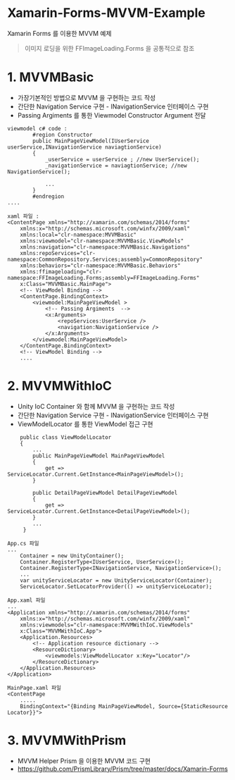 # Xamarin-Forms-MVVM-Example
Xamarin Forms 를 이용한 MVVM 예제

> 이미지 로딩을 위한 FFImageLoading.Forms 을 공통적으로 참조

# 1. MVVMBasic
- 가장기본적인 방법으로 MVVM 을 구현하는 코드 작성
- 간단한 Navigation Service 구현 - INavigationService  인터페이스 구현
- Passing Argiments 를 통한 Viewmodel Constructor Argument 전달
```
viewmodel c# code : 
        #region Constructor
        public MainPageViewModel(IUserService userService,INavigationService naviagtionService)
        {
            _userService = userService ; //new UserService();
            _navigationService = naviagtionService; //new NavigationService();

            ...
        }
        #endregion
....

xaml 파일 :
<ContentPage xmlns="http://xamarin.com/schemas/2014/forms" 
    xmlns:x="http://schemas.microsoft.com/winfx/2009/xaml" 
    xmlns:local="clr-namespace:MVVMBasic"
    xmlns:viewmodel="clr-namespace:MVVMBasic.ViewModels"
    xmlns:navigation="clr-namespace:MVVMBasic.Navigations"
    xmlns:repoServices="clr-namespace:CommonRepository.Services;assembly=CommonRepository"
    xmlns:behaviors="clr-namespace:MVVMBasic.Behaviors"
    xmlns:ffimageloading="clr-namespace:FFImageLoading.Forms;assembly=FFImageLoading.Forms"
    x:Class="MVVMBasic.MainPage">
    <!-- ViewModel Binding -->
    <ContentPage.BindingContext>
        <viewmodel:MainPageViewModel >
            <!-- Passing Argiments  -->
            <x:Arguments>
                <repoServices:UserService />
                <navigation:NavigationService />
            </x:Arguments>
        </viewmodel:MainPageViewModel>
    </ContentPage.BindingContext>
    <!-- ViewModel Binding -->
    ....
```

# 2. MVVMWithIoC
- Unity IoC Container 와 함께 MVVM 을 구현하는 코드 작성
- 간단한 Navigation Service 구현 - INavigationService  인터페이스 구현
- ViewModelLocator 를 통한 ViewModel 접근 구현
```
    public class ViewModelLocator
    {
        ...
        public MainPageViewModel MainPageViewModel
        {
            get => ServiceLocator.Current.GetInstance<MainPageViewModel>(); 
        }
        
        public DetailPageViewModel DetailPageViewModel
        {
            get => ServiceLocator.Current.GetInstance<DetailPageViewModel>();
        }
        ...
     }

App.cs 파일
...
    Container = new UnityContainer();
    Container.RegisterType<IUserService, UserService>();
    Container.RegisterType<INavigationService, NavigationService>();
    ...
    var unityServiceLocator = new UnityServiceLocator(Container);
    ServiceLocator.SetLocatorProvider(() => unityServiceLocator);
    
App.xaml 파일
...
<Application xmlns="http://xamarin.com/schemas/2014/forms" 
    xmlns:x="http://schemas.microsoft.com/winfx/2009/xaml"
    xmlns:viewmodels="clr-namespace:MVVMWithIoC.ViewModels"
    x:Class="MVVMWithIoC.App">
	<Application.Resources>
		<!-- Application resource dictionary -->
        <ResourceDictionary>
            <viewmodels:ViewModelLocator x:Key="Locator"/>
        </ResourceDictionary>
	</Application.Resources>
</Application>

MainPage.xaml 파일 
<ContentPage 
    .....
    BindingContext="{Binding MainPageViewModel, Source={StaticResource Locator}}">
```

# 3. MVVMWithPrism
- MVVM Helper Prism 을 이용한 MVVM 코드 구현
- https://github.com/PrismLibrary/Prism/tree/master/docs/Xamarin-Forms
